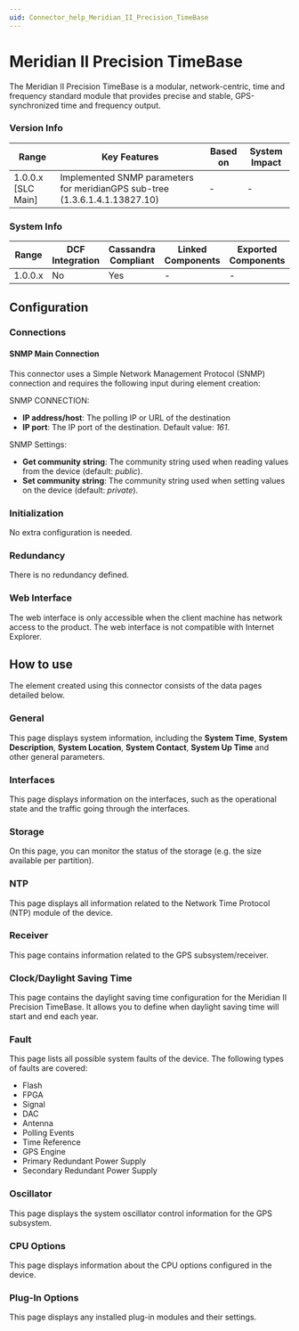 ```yaml
---
uid: Connector_help_Meridian_II_Precision_TimeBase
---
```


# Meridian II Precision TimeBase

The Meridian II Precision TimeBase is a modular, network-centric, time and frequency standard module that provides precise and stable, GPS-synchronized time and frequency output.

### Version Info

| Range              | Key Features                                                              | Based on   | System Impact   |
|----------------------|-----------------------------------------------------------------------------|--------------|-------------------|
| 1.0.0.x [SLC Main]   | Implemented SNMP parameters for meridianGPS sub-tree (1.3.6.1.4.1.13827.10) | -            | -                 |

### System Info

| Range     | DCF Integration     | Cassandra Compliant     | Linked Components     | Exported Components     |
|-----------|---------------------|-------------------------|-----------------------|-------------------------|
| 1.0.0.x   | No                  | Yes                     | -                     | -                       |

## Configuration

### Connections

#### SNMP Main Connection

This connector uses a Simple Network Management Protocol (SNMP) connection and requires the following input during element creation:

SNMP CONNECTION:

- **IP address/host**: The polling IP or URL of the destination
- **IP port**: The IP port of the destination. Default value: *161*.

SNMP Settings:

- **Get community string**: The community string used when reading values from the device (default: *public*).
- **Set community string**: The community string used when setting values on the device (default: *private*).

### Initialization

No extra configuration is needed.

### Redundancy

There is no redundancy defined.

### Web Interface

The web interface is only accessible when the client machine has network access to the product. The web interface is not compatible with Internet Explorer.

## How to use

The element created using this connector consists of the data pages detailed below.

### General

This page displays system information, including the **System Time**, **System Description**, **System Location**, **System Contact**, **System Up Time** and other general parameters.

### Interfaces

This page displays information on the interfaces, such as the operational state and the traffic going through the interfaces.

### Storage

On this page, you can monitor the status of the storage (e.g. the size available per partition).

### NTP

This page displays all information related to the Network Time Protocol (NTP) module of the device.

### Receiver

This page contains information related to the GPS subsystem/receiver.

### Clock/Daylight Saving Time

This page contains the daylight saving time configuration for the Meridian II Precision TimeBase. It allows you to define when daylight saving time will start and end each year.

### Fault

This page lists all possible system faults of the device. The following types of faults are covered:

- Flash
- FPGA
- Signal
- DAC
- Antenna
- Polling Events
- Time Reference
- GPS Engine
- Primary Redundant Power Supply
- Secondary Redundant Power Supply

### Oscillator

This page displays the system oscillator control information for the GPS subsystem.

### CPU Options

This page displays information about the CPU options configured in the device.

### Plug-In Options

This page displays any installed plug-in modules and their settings.
